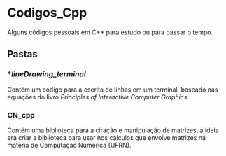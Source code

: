 # Codigos_Cpp

Alguns códigos pessoais em C++ para estudo ou para passar o tempo.

## Pastas

### **lineDrawing_terminal*
Contém um código para a escrita de linhas em um terminal, baseado nas equações do livro *Principles of Interactive Computer Graphics*.

### **CN_cpp**
Contém uma biblioteca para a ciração e manipulação de matrizes, a ideia era criar a biblioteca para usar nos cálculos que envolve matrizes na matéria de Computação Numérica (UFRN).
